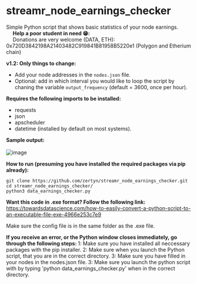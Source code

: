 # streamr_node_earnings_checker
Simple Python script that shows basic statistics of your node earnings.<br>
&emsp; <b>Help a poor student in need 😁: </b><br>
&emsp; Donations are very welcome (DATA, ETH): 0x720D3842198A21403482C919841B81958B5220e1 (Polygon and Etherium chain)

<b>v1.2: Only things to change:</b>
- Add your node addresses in the ```nodes.json``` file.
- Optional: add in which interval you would like to loop the script by chaning the variable ```output_frequency``` (default = 3600, once per hour).

<b>Requires the following imports to be installed:</b>
- requests
- json
- apscheduler
- datetime (installed by default on most systems).

<b>Sample output:</b> <br><br>
![image](https://user-images.githubusercontent.com/38588045/156552210-f862cdfc-1666-4c63-a585-8fc6ca9b0155.png)

<b>How to run (presuming you have installed the required packages via pip already):</b>
```
git clone https://github.com/zertyn/streamr_node_earnings_checker.git
cd streamr_node_earnings_checker/
python3 data_earnings_checker.py
```
<b>Want this code in .exe format? Follow the following link:</b><br>
https://towardsdatascience.com/how-to-easily-convert-a-python-script-to-an-executable-file-exe-4966e253c7e9

Make sure the config file is in the same folder as the .exe file.

<b> If you receive an error, or the Python window closes immediately, go through the following steps: </b>
1: Make sure you have installed all neccessary packages with the pip installer.
2: Make sure when you launch the Python script, that you are in the correct directory.
3: Make sure you have filled in your nodes in the nodes.json file.
3: Make sure you launch the python script with by typing 'python data_earnings_checker.py' when in the correct directory.
